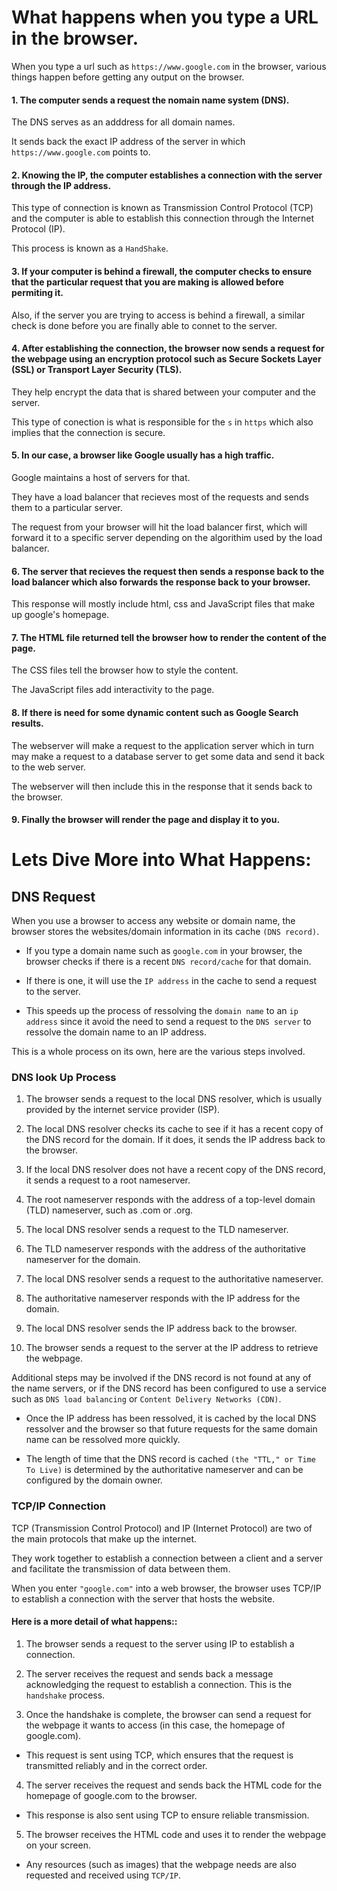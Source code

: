 #  What happens when you type a URL in the browser.

When you type a url such as `https://www.google.com` in the browser, various things happen before getting any output on the browser. 

#### 1. The computer sends a request the nomain name system (DNS).

The DNS serves as an adddress for all domain names.

It sends back the exact IP address of the server in which `https://www.google.com` points to.

#### 2. Knowing the IP, the computer establishes a connection with the server through the IP address. 

This type of connection is known as Transmission Control Protocol (TCP) and the computer is able to establish this connection through the Internet Protocol (IP).

This process is known as a `HandShake`.

#### 3. If your computer is behind a firewall, the computer checks to ensure that the particular request that you are making is allowed before permiting it. 

Also, if the server you are trying to access is behind a firewall, a similar check is done before you are finally able to connet to the server. 

#### 4. After establishing the connection, the browser now sends a request for the webpage using an encryption protocol such as Secure Sockets Layer (SSL) or Transport Layer Security (TLS).

They help encrypt the data that is shared between your computer and the server. 

This type of conection is what is responsible for the `s` in `https` which also implies that the connection is secure. 

#### 5. In our case, a browser like Google usually has a high traffic. 

Google maintains a host of servers for that. 

They have a load balancer that recieves most of the requests and sends them to a particular server. 

The request from your browser will hit the load balancer first, which will forward it to a specific server depending on the algorithim used by the load balancer. 

#### 6. The server that recieves the request then sends a response back to the load balancer which also forwards the response back to your browser. 

This response will mostly include html, css and JavaScript files that make up google's homepage. 

#### 7. The HTML file returned tell the browser how to render the content of the page.

The CSS files tell the browser how to style the content. 

The JavaScript files add interactivity to the page. 

#### 8. If there is need for some dynamic content such as Google Search results.

The webserver will make a request to the application server which in turn may make a request to a database server to get some data and send it back to the web server. 

The webserver will then include this in the response that it sends back to the browser. 

#### 9. Finally the browser will render the page and display it to you. 

# Lets Dive More into What Happens: 

## DNS Request

When you use a browser to access any website or domain name, the browser stores the websites/domain information in its cache `(DNS record)`.

- If you type a domain name such as `google.com` in your browser, the browser checks if there is a recent `DNS record/cache` for that domain. 

- If there is one, it will use the `IP address` in the cache to send a request to the server. 

- This speeds up the process of ressolving the `domain name` to an `ip address` since it avoid the need to send a request to the `DNS server` to ressolve the domain name to an IP address.

This is a whole process on its own, here are the various steps involved. 

### DNS look Up Process

1. The browser sends a request to the local DNS resolver, which is usually provided by the internet service provider (ISP).

2. The local DNS resolver checks its cache to see if it has a recent copy of the DNS record for the domain. If it does, it sends the IP address back to the browser.

3. If the local DNS resolver does not have a recent copy of the DNS record, it sends a request to a root nameserver.

4. The root nameserver responds with the address of a top-level domain (TLD) nameserver, such as .com or .org.

5. The local DNS resolver sends a request to the TLD nameserver.

6. The TLD nameserver responds with the address of the authoritative nameserver for the domain.

7. The local DNS resolver sends a request to the authoritative nameserver.

8. The authoritative nameserver responds with the IP address for the domain.

9. The local DNS resolver sends the IP address back to the browser.

10. The browser sends a request to the server at the IP address to retrieve the webpage.

Additional steps may be involved if the DNS record is not found at any of the name servers, or if the DNS record has been configured to use a service such as `DNS load balancing` or `Content Delivery Networks (CDN)`.

- Once the IP address has been ressolved, it is cached by the local DNS ressolver and the browser so that future requests for the same domain name can be ressolved more quickly. 

- The length of time that the DNS record is cached `(the "TTL," or Time To Live)` is determined by the authoritative nameserver and can be configured by the domain owner.


### TCP/IP Connection 

TCP (Transmission Control Protocol) and IP (Internet Protocol) are two of the main protocols that make up the internet.

They work together to establish a connection between a client and a server and facilitate the transmission of data between them.

When you enter `"google.com"` into a web browser, the browser uses TCP/IP to establish a connection with the server that hosts the website.

#### Here is a more detail of what happens::

1. The browser sends a request to the server using IP to establish a connection.

2. The server receives the request and sends back a message acknowledging the request to establish a connection. This is the `handshake` process.

3. Once the handshake is complete, the browser can send a request for the webpage it wants to access (in this case, the homepage of google.com). 
- This request is sent using TCP, which ensures that the request is transmitted reliably and in the correct order.

4. The server receives the request and sends back the HTML code for the homepage of google.com to the browser. 
- This response is also sent using TCP to ensure reliable transmission.

5. The browser receives the HTML code and uses it to render the webpage on your screen. 
- Any resources (such as images) that the webpage needs are also requested and received using `TCP/IP`.


